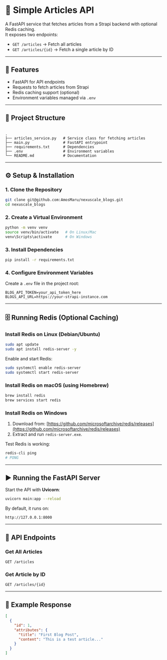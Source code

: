 
# 📰 Simple Articles API

A FastAPI service that fetches articles from a Strapi backend with optional Redis caching.  
It exposes two endpoints:

- `GET /articles` → Fetch all articles  
- `GET /articles/{id}` → Fetch a single article by ID  

---

## 🚀 Features
- FastAPI for API endpoints
- Requests to fetch articles from Strapi
- Redis caching support (optional)
- Environment variables managed via `.env`

---

## 📂 Project Structure
```

.
├── articles_service.py   # Service class for fetching articles
├── main.py               # FastAPI entrypoint
├── requirements.txt      # Dependencies
├── .env                  # Environment variables
└── README.md             # Documentation

````

---

## ⚙️ Setup & Installation

### 1. Clone the Repository
```bash
git clone git@github.com:AmosMaru/nexuscale_blogs.git
cd nexuscale_blogs
````

### 2. Create a Virtual Environment

```bash
python -m venv venv
source venv/bin/activate   # On Linux/Mac
venv\Scripts\activate      # On Windows
```

### 3. Install Dependencies

```bash
pip install -r requirements.txt
```

### 4. Configure Environment Variables

Create a `.env` file in the project root:

```env
BLOG_API_TOKEN=your_api_token_here
BLOGS_API_URL=https://your-strapi-instance.com
```

---

## 🗄️ Running Redis (Optional Caching)

### Install Redis on Linux (Debian/Ubuntu)

```bash
sudo apt update
sudo apt install redis-server -y
```

Enable and start Redis:

```bash
sudo systemctl enable redis-server
sudo systemctl start redis-server
```

### Install Redis on macOS (using Homebrew)

```bash
brew install redis
brew services start redis
```

### Install Redis on Windows

1. Download from: [https://github.com/microsoftarchive/redis/releases](https://github.com/microsoftarchive/redis/releases)
2. Extract and run `redis-server.exe`.

Test Redis is working:

```bash
redis-cli ping
# PONG
```

---

## ▶️ Running the FastAPI Server

Start the API with **Uvicorn**:

```bash
uvicorn main:app --reload
```

By default, it runs on:

```
http://127.0.0.1:8000
```

---

## 📖 API Endpoints

### Get All Articles

```http
GET /articles
```

### Get Article by ID

```http
GET /articles/{id}
```

---

## 📝 Example Response

```json
[
  {
    "id": 1,
    "attributes": {
      "title": "First Blog Post",
      "content": "This is a test article..."
    }
  }
]
```

